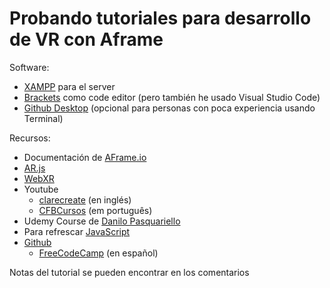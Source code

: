 # Probando tutoriales para desarrollo de VR con Aframe

Software:
- [XAMPP](https://sourceforge.net/projects/xampp/) para el server
- [Brackets](https://brackets.io/) como code editor (pero también he usado Visual Studio Code)
- [Github Desktop](https://desktop.github.com/) (opcional para personas con poca experiencia usando Terminal)

Recursos:
- Documentación de [AFrame.io](https://aframe.io/docs/1.4.0/introduction/)
- [AR.js](https://ar-js-org.github.io/AR.js-Docs/)
- [WebXR](https://www.w3.org/TR/webxr/)
- Youtube
    - [clarecreate](https://www.youtube.com/@clarecreate) (en inglés)
    - [CFBCursos](https://www.youtube.com/watch?v=5nnaLDpGSzQ) (em português)
- Udemy Course de [Danilo Pasquariello](https://www.udemy.com/course/learn-a-frame-and-get-ready-for-webvr/)
- Para refrescar [JavaScript](https://developer.mozilla.org/en-US/docs/Web/javascript)
- [Github](https://github.com/git-guides/git-init)
  - [FreeCodeCamp](https://www.freecodecamp.org/espanol/news/guia-para-principiantes-de-git-y-github/) (en español)

  
Notas del tutorial se pueden encontrar en los comentarios
